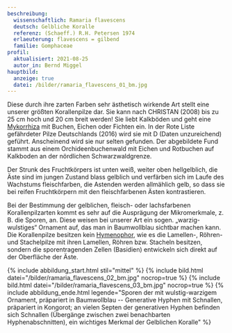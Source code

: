 ```yaml
---
beschreibung:
  wissenschaftlich: Ramaria flavescens
  deutsch: Gelbliche Koralle
  referenz: (Schaeff.) R.H. Petersen 1974
  erlaeuterung: flavescens = gilbend
  familie: Gomphaceae
profil:
  aktualisiert: 2021-08-25
  autor_in: Bernd Miggel
hauptbild:
  anzeige: true
  datei: /bilder/ramaria_flavescens_01_bm.jpg
---
```

Diese durch ihre zarten Farben sehr ästhetisch wirkende Art stellt eine unserer größten Korallenpilze dar. Sie kann nach CHRISTAN (2008) bis zu 25 cm hoch und 20 cm breit werden! Sie liebt Kalkböden und geht eine [Mykorrhiza](Mykorrhiza "Glossar") mit Buchen, Eichen oder Fichten ein. In der Rote Liste gefährdeter Pilze Deutschlands (2016) wird sie mit D (Daten unzureichend) geführt. Anscheinend wird sie nur selten gefunden. Der abgebildete Fund stammt aus einem Orchideenbuchenwald mit Eichen und Rotbuchen auf Kalkboden an der nördlichen Schwarzwaldgrenze.

Der Strunk des Fruchtkörpers ist unten weiß, weiter oben hellgelblich, die Äste sind im jungen Zustand blass gelblich und verfärben sich im Laufe des Wachstums fleischfarben, die Astenden werden allmählich gelb, so dass sie bei reifen Fruchtkörpern mit den fleischfarbenen Ästen kontrastieren.

Bei der Bestimmung der gelblichen, fleisch- oder lachsfarbenen Korallenpilzarten kommt es sehr auf die Ausprägung der Mikromerkmale, z. B. die Sporen, an. Diese weisen bei unserer Art ein sogen. „warzig-wulstiges“ Ornament auf, das man in Baumwollblau sichtbar machen kann. Die Korallenpilze besitzen kein [Hymenophor](Hymenophor "Glossar"), wie es die Lamellen-, Röhren- und Stachelpilze mit ihren Lamellen, Röhren bzw. Stacheln besitzen, sondern die sporentragenden Zellen (Basidien) entwickeln sich direkt auf der Oberfläche der Äste.

{% include abbildung_start.html stil="mittel" %}
{% include bild.html datei="/bilder/ramaria_flavescens_02_bm.jpg" nocrop=true %}
{% include bild.html datei="/bilder/ramaria_flavescens_03_bm.jpg" nocrop=true %}
{% include abbildung_ende.html legende="Sporen der mit wulstig-warzigem Ornament, präpariert in Baumwollblau  --  Generative Hyphen mit Schnallen, präpariert in Kongorot; an vielen Septen der generativen Hyphen befinden sich Schnallen (Übergänge zwischen zwei benachbarten Hyphenabschnitten), ein wichtiges Merkmal der Gelblichen Koralle" %}